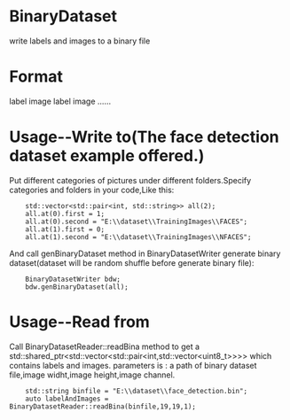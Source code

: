 # BinaryDataset
write labels and images to a binary file
# Format
label image label image ......
# Usage--Write to(The face detection dataset example offered.)

Put different categories of pictures under different folders.Specify categories and folders in your code,Like this:
```
	std::vector<std::pair<int, std::string>> all(2);
	all.at(0).first = 1;
	all.at(0).second = "E:\\dataset\\TrainingImages\\FACES";
	all.at(1).first = 0;
	all.at(1).second = "E:\\dataset\\TrainingImages\\NFACES";
```
And call genBinaryDataset method in BinaryDatasetWriter generate binary dataset(dataset will be random shuffle before generate binary file):
```
	BinaryDatasetWriter bdw;
	bdw.genBinaryDataset(all);
```

# Usage--Read from
Call BinaryDatasetReader::readBina method to get a std::shared_ptr<std::vector<std::pair<int,std::vector<uint8_t>>>> which contains labels and images.
parameters is : a path of binary dataset file,image widht,image height,image channel.
```
	std::string binfile = "E:\\dataset\\face_detection.bin";
	auto labelAndImages = BinaryDatasetReader::readBina(binfile,19,19,1);
```


